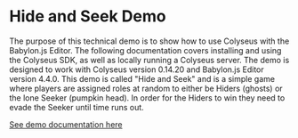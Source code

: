 # Hide and Seek Demo

The purpose of this technical demo is to show how to use Colyseus with the Babylon.js Editor. 
The following documentation covers installing and using the Colyseus SDK, as well as locally running a Colyseus server. 
The demo is designed to work with Colyseus version 0.14.20 and Babylon.js Editor version 4.4.0. This demo is called "Hide and Seek" and is a simple game where players are assigned roles at random to either be Hiders (ghosts) or the lone Seeker (pumpkin head). 
In order for the Hiders to win they need to evade the Seeker until time runs out.

[See demo documentation here](https://docs.colyseus.io/colyseus/demo/babylonjs-editor/hide-and-seek/)
